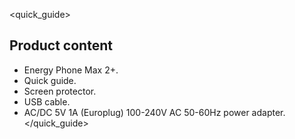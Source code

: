 <quick_guide>
## Product content

* Energy Phone Max 2+.
* Quick guide.
* Screen protector.
* USB cable.
* AC/DC 5V 1A (Europlug) 100-240V AC 50-60Hz power adapter.
</quick_guide>

